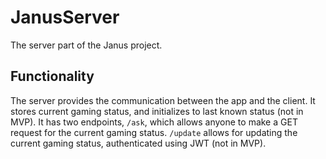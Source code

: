 # JanusServer
The server part of the Janus project.

## Functionality
The server provides the communication between the app and the client. It stores current gaming status, and initializes to last known status (not in MVP). It has two endpoints,
``/ask``, which allows anyone to make a GET request for the current gaming status. ``/update`` allows for updating the current gaming status, authenticated using JWT (not in MVP).
